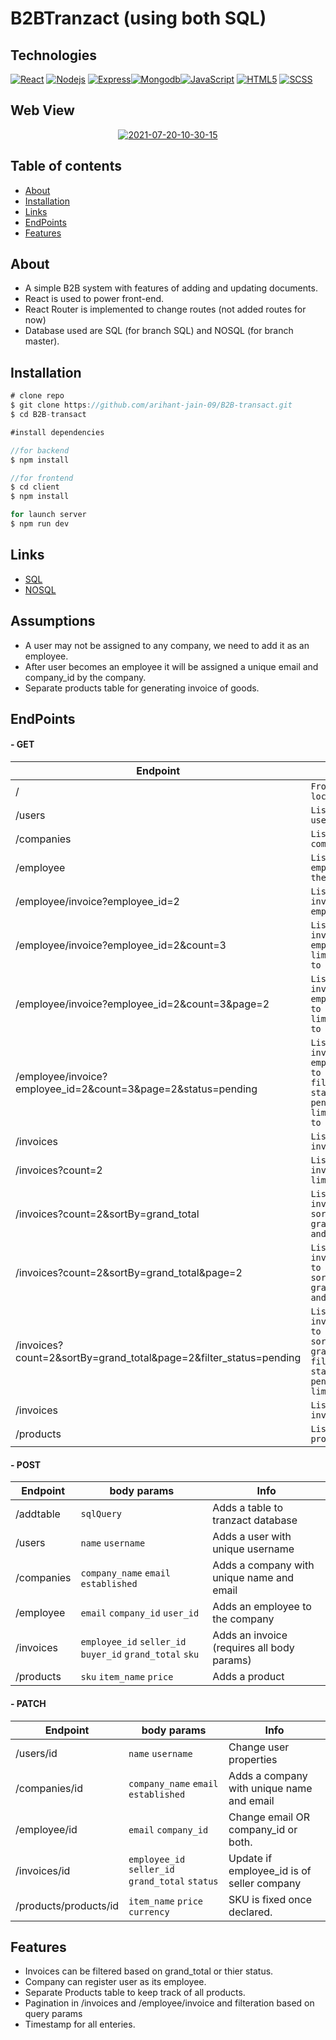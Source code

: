 # B2BTranzact (using both SQL)

## Technologies

[![React](https://img.shields.io/badge/React-20232A?style=flat&logo=react&logoColor=61DAFB&link=https://burgurly.azurewebsites.net/)](https://burgurly.azurewebsites.net/) [![Nodejs](https://img.shields.io/badge/-Nodejs-green?style=flat&logo=Node.js&link=https://burgurly.azurewebsites.net/)](https://burgurly.azurewebsites.net/) [![Express](https://img.shields.io/badge/Express.js-404D59?style=flat&logo=express&logoColor=white&link=https://burgurly.azurewebsites.net/)](https://burgurly.azurewebsites.net/)[![Mongodb](https://img.shields.io/badge/MongoDB-4EA94B?style=flat&logo=mongodb&logoColor=white&link=https://burgurly.azurewebsites.net/)](https://burgurly.azurewebsites.net/)[![JavaScript](https://img.shields.io/badge/JavaScript-F7DF1E?style=flat&logo=javascript&logoColor=black&link=https://burgurly.azurewebsites.net/)](https://burgurly.azurewebsites.net/) [![HTML5](https://img.shields.io/badge/-HTML5-E34F26?style=flat&logo=html5&logoColor=white&link=https://burgurly.azurewebsites.net/)](https://burgurly.azurewebsites.net/) [![SCSS](https://img.shields.io/badge/Sass-CC6699?style=flat&logo=sass&logoColor=white&link=https://burgurly.azurewebsites.net/)](https://burgurly.azurewebsites.net/)

## Web View

<div align="center">
  <a href="https://burgurly.azurewebsites.net/"><img src="https://i.ibb.co/bmYH0VG/Screenshot-2022-04-14-094528.png" alt="2021-07-20-10-30-15" border="0"></a>
</div>

## Table of contents

- [About](#about)
- [Installation](#installation)
- [Links](#links)
- [EndPoints](#EndPoints)
- [Features](#Features)

## About

- A simple B2B system with features of adding and updating documents.
- React is used to power front-end.
- React Router is implemented to change routes (not added routes for now)
- Database used are SQL (for branch SQL) and NOSQL (for branch master).

## Installation

```js
# clone repo
$ git clone https://github.com/arihant-jain-09/B2B-transact.git
$ cd B2B-transact

#install dependencies

//for backend
$ npm install

//for frontend
$ cd client
$ npm install

for launch server
$ npm run dev
```

## Links

- [SQL](https://tranzactsql.herokuapp.com/)
- [NOSQL](https://b2btransact.herokuapp.com/)

## Assumptions

- A user may not be assigned to any company, we need to add it as an employee.
- After user becomes an employee it will be assigned a unique email and company_id by the company.
- Separate products table for generating invoice of goods.

## EndPoints

#### - GET

| Endpoint                                                          | Info                                                                                                     |
| ----------------------------------------------------------------- | -------------------------------------------------------------------------------------------------------- |
| /                                                                 | `Frontened on localhost:3000`                                                                            |
| /users                                                            | `List all the users`                                                                                     |
| /companies                                                        | `List all the companies`                                                                                 |
| /employee                                                         | `List all the employee of the companies`                                                                 |
| /employee/invoice?employee_id=2                                   | `List all the invoices of an employee`                                                                   |
| /employee/invoice?employee_id=2&count=3                           | `List all the invoices of an employee and limit results to 3`                                            |
| /employee/invoice?employee_id=2&count=3&page=2                    | `List all the invoices of an employee, go to page 2 and limit results to 3`                              |
| /employee/invoice?employee_id=2&count=3&page=2&status=pending     | `List all the invoices of an employee, go to page 2, filter by status of pending and limit results to 3` |
| /invoices                                                         | `List all the invoices`                                                                                  |
| /invoices?count=2                                                 | `List all the invoices with limit to 2`                                                                  |
| /invoices?count=2&sortBy=grand_total                              | `List all the invoices , sort by grand_total and limit to 2`                                             |
| /invoices?count=2&sortBy=grand_total&page=2                       | `List all the invoices , go to page 2, sort by grand_total and limit to 2`                               |
| /invoices?count=2&sortBy=grand_total&page=2&filter_status=pending | `List all the invoices , go to page 2, sort by grand_total, filter by status of pending and limit to 2`  |
| /invoices                                                         | `List all the invoices`                                                                                  |
| /products                                                         | `List all the products`                                                                                  |

#### - POST

| Endpoint   | body params                                              | Info                                       |
| ---------- | -------------------------------------------------------- | ------------------------------------------ |
| /addtable  | `sqlQuery`                                               | Adds a table to tranzact database          |
| /users     | `name` `username`                                        | Adds a user with unique username           |
| /companies | `company_name` `email` `established`                     | Adds a company with unique name and email  |
| /employee  | `email` `company_id` `user_id`                           | Adds an employee to the company            |
| /invoices  | `employee_id` `seller_id` `buyer_id` `grand_total` `sku` | Adds an invoice (requires all body params) |
| /products  | `sku` `item_name` `price`                                | Adds a product                             |

#### - PATCH

| Endpoint              | body params                                      | Info                                       |
| --------------------- | ------------------------------------------------ | ------------------------------------------ |
| /users/id             | `name` `username`                                | Change user properties                     |
| /companies/id         | `company_name` `email` `established`             | Adds a company with unique name and email  |
| /employee/id          | `email` `company_id`                             | Change email OR company_id or both.        |
| /invoices/id          | `employee_id` `seller_id` `grand_total` `status` | Update if employee_id is of seller company |
| /products/products/id | `item_name` `price` `currency`                   | SKU is fixed once declared.                |

## Features

- Invoices can be filtered based on grand_total or thier status.
- Company can register user as its employee.
- Separate Products table to keep track of all products.
- Pagination in /invoices and /employee/invoice and filteration based on query params
- Timestamp for all enteries.
